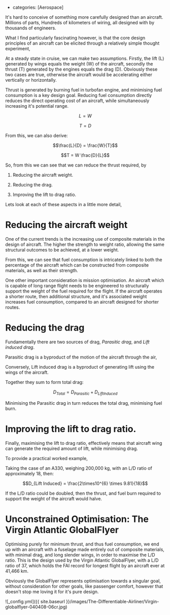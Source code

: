 - categories: [Aerospace]

It's hard to conceive of something more carefully designed than an aircraft. Millions of parts, Hundreds of kilometers of wiring, all designed with by thousands of engineers. 

What I find particularly fascinating however, is that the core design principles of an aircraft can be elicited through a relatively simple thought experiment,


At a steady state in cruise, we can make two assumptions. Firstly, the lift (L) generated by wings equals the weight (W) of the aircraft, secondly the thrust (T) generated by the engines equals the drag (D). Obviously these two cases are true, otherwise the aircraft would be accelerating either vertically or horizontally.

Thrust is generated by burning fuel in turbofan engine, and minimising fuel consumption is a key design goal. Reducing fuel consumption directly reduces the direct operating cost of an aircraft, while simultaneously increasing it's potential range. 


$$L=W$$

$$T=D$$


From this, we can also derive:

$$\frac{L}{D} = \frac{W}{T}$$


$$T = W \frac{D}{L}$$


So, from this we can see that we can reduce the thrust required, by 

1. Reducing the aircraft weight.

2. Reducing the drag.

3. Improving the lift to drag ratio.


Lets look at each of these aspects in a little more detail,

Reducing the aircraft weight
===============

One of the current trends is the increasing use of composite materials in the design of aircraft. The higher the strength to weight ratio, allowing the same structural outcomes to be achieved, at a lower weight. 

From this, we can see that fuel consumption is intricately linked to both the percentage of the aircraft which can be constructed from composite materials, as well as their strength. 

One other important consideration is mission optimisation. An aircraft which is capable of long range flight needs to be engineered to structurally support the weight of the fuel required for the flight. If the aircraft operates a shorter route, then additional structure, and it's associated weight increases fuel consumption, compared to an aircraft designed for shorter routes.



Reducing the drag
===============
Fundamentally there are two sources of drag, *Parasitic  drag*, and *Lift induced drag*. 

Parasitic drag is a byproduct of the motion of the aircraft through the air,

Conversely, Lift induced drag is a byproduct of generating lift using the wings of the aircraft.

Together they sum to form total drag:

$$D_{Total} = D_{Parasitic } + D_{Lift Induced}$$

Minimising the Parasitic drag in turn reduces the total drag, minimising fuel burn.


Improving the lift to drag ratio.
===============
Finally, maximising the lift to drag ratio, effectively means that aircraft wing can generate the required amount of lift, while minimising drag. 

To provide a practical worked example, 

Taking the case of an A330, weighing 200,000 kg, with an  L/D ratio of approximately 18,  then:

$$D_{Lift Induced}  = \frac{2\times10^{6}  \times 9.81}{18}$$


If the L/D ratio could be doubled, then the thrust, and fuel burn required to support the weight of the aircraft would halve.


Unconstrained Optimisation: The Virgin Atlantic GlobalFlyer
===============

Optimising purely for minimum thrust, and thus fuel consumption, we end up with an aircraft with a fuselage made entirely out of composite materials, with minimal drag, and long slender wings, in order to maximise the L/D ratio. This is the design used by the Virgin Atlantic GlobalFlyer, with a L/D ratio of 37,  which holds the FAI record for longest flight by an aircraft ever at 41,466 km.


Obviously the GlobalFlyer represents optimisation towards a singular goal, without consideration for other goals, like passenger comfort, however that doesn't stop me loving it for it's pure design.


![_config.yml]({{ site.baseurl }}/images/The-Differentiable-Airliner/Virgin-globalflyer-040408-06cr.jpg)